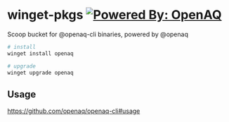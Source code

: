 # winget-pkgs [![Powered By: OpenAQ](https://img.shields.io/badge/powered%20by-openaq-green.svg?style=flat-square)](https://github.com/openaq)

Scoop bucket for @openaq-cli binaries, powered by @openaq
```bash
# install
winget install openaq

# upgrade
winget upgrade openaq
```

## Usage
https://github.com/openaq/openaq-cli#usage
